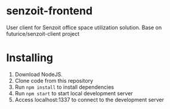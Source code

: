 # senzoit-frontend
User client for Senzoit office space utilization solution.
Base on futurice/senzoit-client project

# Installing
1. Download NodeJS.
2. Clone code from this repository 
3. Run `npm install` to install dependencies
4. Run `npm start` to start local development server
5. Access localhost:1337 to connect to the development server

